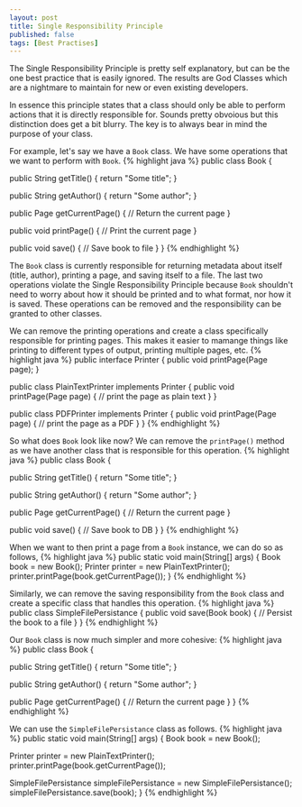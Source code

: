 ```yaml
---
layout: post
title: Single Responsibility Principle
published: false
tags: [Best Practises]
---
```


The Single Responsibility Principle is pretty self explanatory, but can be the one best practice that is easily ignored. The results are God Classes which are a nightmare to maintain for new or even existing developers.

In essence this principle states that a class should only be able to perform actions that it is directly responsible for. Sounds pretty obvoious but this distinction does get a bit blurry. The key is to always bear in mind the purpose of your class.

For example, let's say we have a `Book` class. We have some operations that we want to perform with `Book`.
{% highlight java %}
public class Book {

  public String getTitle() {
    return "Some title";
  }

  public String getAuthor() {
    return "Some author";
  }

  public Page getCurrentPage() {
    // Return the current page
  }

  public void printPage() {
    // Print the current page
  }

  public void save() {
    // Save book to file
  }
}
{% endhighlight %}

The `Book` class is currently responsible for returning metadata about itself (title, author), printing a page, and saving itself to a file. The last two operations violate the Single Responsibility Principle because `Book` shouldn't need to worry about how it should be printed and to what format, nor how it is saved. These operations can be removed and the responsibility can be granted to other classes.

We can remove the printing operations and create a class specifically responsible for printing pages. This makes it easier to mamange things like printing to different types of output, printing multiple pages, etc.
{% highlight java %}
public interface Printer {
  public void printPage(Page page);
}

public class PlainTextPrinter implements Printer {
  public void printPage(Page page) {
    // print the page as plain text
  }
}

public class PDFPrinter implements Printer {
  public void printPage(Page page) {
    // print the page as a PDF
  }
}
{% endhighlight %}

So what does `Book` look like now? We can remove the `printPage()` method as we have another class that is responsible for this operation.
{% highlight java %}
public class Book {

  public String getTitle() {
    return "Some title";
  }

  public String getAuthor() {
    return "Some author";
  }

  public Page getCurrentPage() {
    // Return the current page
  }

  public void save() {
    // Save book to DB
  }
}
{% endhighlight %}

When we want to then print a page from a `Book` instance, we can do so as follows,
{% highlight java %}
public static void main(String[] args) {
  Book book = new Book();
  Printer printer = new PlainTextPrinter();
  printer.printPage(book.getCurrentPage());
}
{% endhighlight %}

Similarly, we can remove the saving responsibility from the `Book` class and create a specific class that handles this operation.
{% highlight java %}
public class SimpleFilePersistance {
  public void save(Book book) {
    // Persist the book to a file
  }
}
{% endhighlight %}

Our `Book` class is now much simpler and more cohesive:
{% highlight java %}
public class Book {

  public String getTitle() {
    return "Some title";
  }

  public String getAuthor() {
    return "Some author";
  }

  public Page getCurrentPage() {
    // Return the current page
  }
}
{% endhighlight %}

We can use the `SimpleFilePersistance` class as follows.
{% highlight java %}
public static void main(String[] args) {
  Book book = new Book();

  Printer printer = new PlainTextPrinter();
  printer.printPage(book.getCurrentPage());

  SimpleFilePersistance simpleFilePersistance = new SimpleFilePersistance();
  simpleFilePersistance.save(book);
}
{% endhighlight %}

